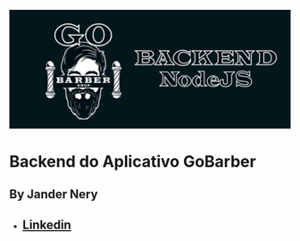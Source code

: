 ![Banner GoBarber Backend](https://github.com/jnerydesigner/gobarber-backend/blob/main/banner-github.png)

# Backend do Aplicativo GoBarber










## By Jander Nery
* ##  [Linkedin](https://www.linkedin.com/in/jander-nery-61531335/)
